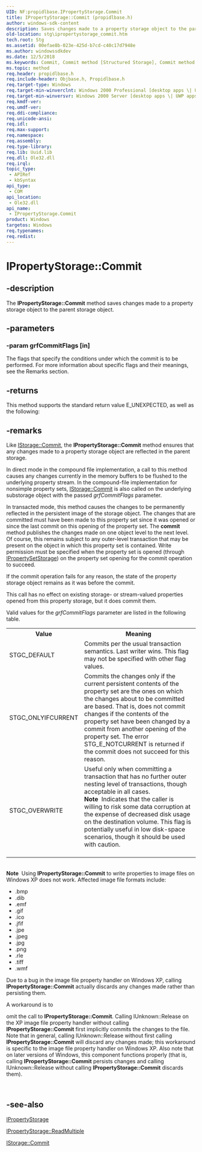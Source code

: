 ```yaml
---
UID: NF:propidlbase.IPropertyStorage.Commit
title: IPropertyStorage::Commit (propidlbase.h)
author: windows-sdk-content
description: Saves changes made to a property storage object to the parent storage object.
old-location: stg\ipropertystorage_commit.htm
tech.root: Stg
ms.assetid: 00efae8b-023e-425d-b7cd-c40c17d7948e
ms.author: windowssdkdev
ms.date: 12/5/2018
ms.keywords: Commit, Commit method [Structured Storage], Commit method [Structured Storage],IPropertyStorage interface, IPropertyStorage [Strctd Stg],Commit, IPropertyStorage interface [Structured Storage],Commit method, IPropertyStorage.Commit, IPropertyStorage::Commit, _stg_ipropertystorage_commit, propidl/IPropertyStorage::Commit, stg.ipropertystorage_commit
ms.topic: method
req.header: propidlbase.h
req.include-header: Objbase.h, Propidlbase.h
req.target-type: Windows
req.target-min-winverclnt: Windows 2000 Professional [desktop apps \| UWP apps]
req.target-min-winversvr: Windows 2000 Server [desktop apps \| UWP apps]
req.kmdf-ver: 
req.umdf-ver: 
req.ddi-compliance: 
req.unicode-ansi: 
req.idl: 
req.max-support: 
req.namespace: 
req.assembly: 
req.type-library: 
req.lib: Uuid.lib
req.dll: Ole32.dll
req.irql: 
topic_type:
 - APIRef
 - kbSyntax
api_type:
 - COM
api_location:
 - Ole32.dll
api_name:
 - IPropertyStorage.Commit
product: Windows
targetos: Windows
req.typenames: 
req.redist: 
---
```


# IPropertyStorage::Commit


## -description


The <b>IPropertyStorage::Commit</b> method saves changes made to a property storage object to the parent storage object.


## -parameters




### -param grfCommitFlags [in]

The flags that specify the conditions under which the commit is to be performed. For more information about specific flags and their meanings, see the Remarks section.


## -returns



This method supports the standard return value E_UNEXPECTED, as well as the following:




## -remarks



Like <a href="https://msdn.microsoft.com/72831f2c-1e07-429b-af4c-2aaced3f3888">IStorage::Commit</a>, the <b>IPropertyStorage::Commit</b> method ensures that any changes made to a property storage object are reflected in the parent storage.

In direct mode in the compound file implementation, a call to this method causes any changes currently in the memory buffers to be flushed to the underlying property stream. In the compound-file implementation for nonsimple property sets, 
<a href="https://msdn.microsoft.com/72831f2c-1e07-429b-af4c-2aaced3f3888">IStorage::Commit</a> is also called on the underlying substorage object with the passed <i>grfCommitFlags</i> parameter.

In transacted mode, this method causes the changes to be permanently reflected in the persistent image of the storage object. The changes that are committed must have been made to this property set since it was opened or since the last commit on this opening of the property set.  The <b>commit</b> method publishes the changes made on one object level to the next level. Of course, this remains subject to any outer-level transaction that may be present on the object in which this property set is contained. Write permission must be specified when the property set is opened (through 
<a href="https://msdn.microsoft.com/0ea3e1e0-c135-4138-81e4-f72412fc3128">IPropertySetStorage</a>) on the property set opening for the commit operation to succeed.

If the commit operation fails for any reason, the state of the property storage object remains as it was before the commit.

This call has no effect on existing storage- or stream-valued properties opened from this property storage, but it does commit them.

Valid values for the <i>grfCommitFlags</i> parameter are listed in the following table.

<table>
<tr>
<th>Value</th>
<th>Meaning</th>
</tr>
<tr>
<td>STGC_DEFAULT</td>
<td>Commits per the usual transaction semantics. Last writer wins. This flag may not be specified with other flag values.</td>
</tr>
<tr>
<td>STGC_ONLYIFCURRENT</td>
<td>Commits the changes only if the current persistent contents of the property set are the ones on which the changes about to be committed are based. That is, does not commit changes if the contents of the property set have been changed by a commit from another opening of the property set. The error STG_E_NOTCURRENT is returned if the commit does not succeed for this reason.</td>
</tr>
<tr>
<td>STGC_OVERWRITE</td>
<td>Useful only when committing a transaction that has no further outer nesting level of transactions, though acceptable in all cases. <div class="alert"><b>Note</b>  Indicates that the caller is willing to risk some data corruption at the expense of decreased disk usage on the destination volume. This flag is potentially useful in low disk-space scenarios, though it should be used with caution.</div>
<div> </div>
</td>
</tr>
</table>
 

<div class="alert"><b>Note</b>  Using <b>IPropertyStorage::Commit</b> to write properties to image files on Windows XP does not work.  Affected image file formats include:<ul>
<li>.bmp</li>
<li>.dib</li>
<li>.emf</li>
<li>.gif</li>
<li>.ico</li>
<li>.jfif</li>
<li>.jpe</li>
<li>.jpeg</li>
<li>.jpg</li>
<li>.png</li>
<li>.rle</li>
<li>.tiff</li>
<li>.wmf</li>
</ul>Due to a bug in the image file property handler on Windows XP, calling <b>IPropertyStorage::Commit</b> actually discards any changes made rather than persisting them.

 

A workaround is to

omit the call to <b>IPropertyStorage::Commit</b>. Calling IUnknown::Release on the XP image file property handler without calling <b>IPropertyStorage::Commit</b> first implicitly commits the changes to the file.  Note that in general, calling IUnknown::Release without first calling <b>IPropertyStorage::Commit</b> will discard any changes made; this workaround is specific to the image file property handler on Windows XP.  Also note that on later versions of Windows, this component functions properly (that is, calling <b>IPropertyStorage::Commit</b> persists changes and calling IUnknown::Release without calling <b>IPropertyStorage::Commit</b> discards them).

</div>
<div> </div>



## -see-also




<a href="https://msdn.microsoft.com/c021f695-db54-4861-9f30-35a81d2dccd5">IPropertyStorage</a>



<a href="https://msdn.microsoft.com/a3d708fe-53af-4f1b-94ac-edc40d59a034">IPropertyStorage::ReadMultiple</a>



<a href="https://msdn.microsoft.com/72831f2c-1e07-429b-af4c-2aaced3f3888">IStorage::Commit</a>
 

 

